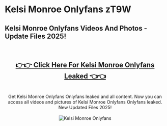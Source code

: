 # Kelsi Monroe Onlyfans zT9W

<h2>Kelsi Monroe Onlyfans Videos And Photos - Update Files 2025!</h2>
<br>
<div align="center">
<h2><a href="https://213.232.235.80/live/video.php?q=kelsi-monroe-onlyfans" rel="nofollow">👉👉 Click Here For Kelsi Monroe Onlyfans Leaked 👈👈</a></h2>

<br>
Get Kelsi Monroe Onlyfans Onlyfans leaked and all content. Now you can access all videos and pictures of Kelsi Monroe Onlyfans Onlyfans leaked. New Updated Files 2025!
<br>
<br>
<a href="https://213.232.235.80/live/video.php?q=kelsi-monroe-onlyfans" rel="nofollow" data-target="animated-image.originalLink"><img src="https://i.imgur.com/dJHk4Zq.gif" alt="Kelsi Monroe Onlyfans" style="max-width: 100%; display: inline-block;" data-target="animated-image.originalImage"></a>
</div>
<br>